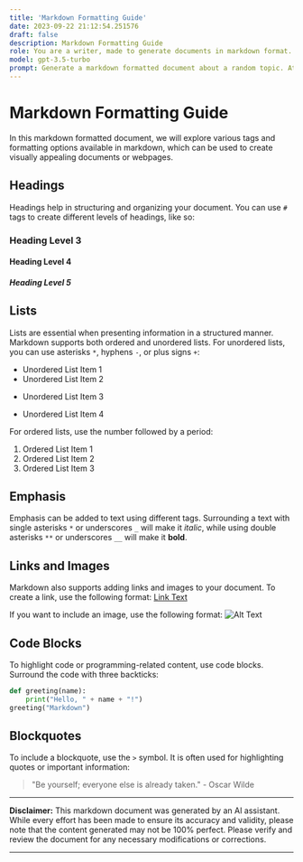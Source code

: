 ```yaml
---
title: 'Markdown Formatting Guide'
date: 2023-09-22 21:12:54.251576
draft: false
description: Markdown Formatting Guide
role: You are a writer, made to generate documents in markdown format. It is very important that all of the documents you generate are in valid markdown format.
model: gpt-3.5-turbo
prompt: Generate a markdown formatted document about a random topic. At the bottom, include a disclaimer explaining that the document was generated by you. The first line of the document should be the title. Make sure that the entire document is in proper markdown format, using a mix of various tags to make the document visually appealing.
---
```


# Markdown Formatting Guide

In this markdown formatted document, we will explore various tags and formatting options available in markdown, which can be used to create visually appealing documents or webpages.

## Headings
Headings help in structuring and organizing your document. You can use `#` tags to create different levels of headings, like so:

### Heading Level 3
#### Heading Level 4
##### Heading Level 5

## Lists
Lists are essential when presenting information in a structured manner. Markdown supports both ordered and unordered lists. For unordered lists, you can use asterisks `*`, hyphens `-`, or plus signs `+`:

- Unordered List Item 1
- Unordered List Item 2
* Unordered List Item 3
+ Unordered List Item 4

For ordered lists, use the number followed by a period:

1. Ordered List Item 1
2. Ordered List Item 2
3. Ordered List Item 3

## Emphasis
Emphasis can be added to text using different tags. Surrounding a text with single asterisks `*` or underscores `_` will make it *italic*, while using double asterisks `**` or underscores `__` will make it **bold**.

## Links and Images
Markdown also supports adding links and images to your document. To create a link, use the following format:
[Link Text](https://www.example.com)

If you want to include an image, use the following format:
![Alt Text](https://www.example.com/image.jpg)

## Code Blocks
To highlight code or programming-related content, use code blocks. Surround the code with three backticks:
```python
def greeting(name):
    print("Hello, " + name + "!")
greeting("Markdown")
```

## Blockquotes
To include a blockquote, use the `>` symbol. It is often used for highlighting quotes or important information:
> "Be yourself; everyone else is already taken." - Oscar Wilde

---

**Disclaimer:**
This markdown document was generated by an AI assistant. While every effort has been made to ensure its accuracy and validity, please note that the content generated may not be 100% perfect. Please verify and review the document for any necessary modifications or corrections.

---